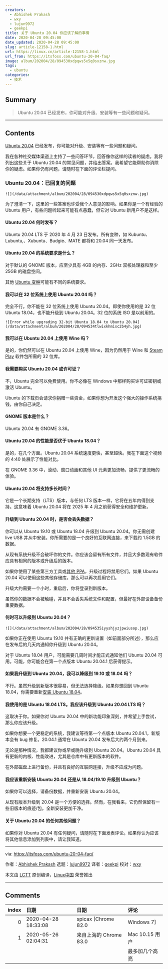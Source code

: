 ```yaml
---
creators:
  - Abhishek Prakash
  - wxy
  - lujun9972
  - geekpi
title: 关于 Ubuntu 20.04 你应该了解的事情
date: 2020-04-28 09:45:00
date_updated: 2020-04-28 09:45:00
slug: article-12158-1.html
url: https://linux.cn/article-12158-1.html
url_from: https://itsfoss.com/ubuntu-20-04-faq/
image: album/202004/28/094530xdpqws5x5q0sxznw.jpg
tags:
  - ubuntu
categories:
  - 技术
---
```


## Summary

> Ubuntu 20.04 已经发布，你可能对升级、安装等有一些问题和疑问。

***

<!-- more -->

## Contents

[Ubuntu 20.04](https://linux.cn/article-12142-1.html) 已经发布，你可能对升级、安装等有一些问题和疑问。

我在各种社交媒体渠道上主持了一些问答环节，回答像你这样的读者的疑虑。我将列出这些关于 Ubuntu 20.04 的常见问题，并给出答案。我希望它能帮助你消除你的疑虑。如果你仍有问题，请随时在下面的评论栏提问。

### Ubuntu 20.04：已回复的问题

`![](/data/attachment/album/202004/28/094530xdpqws5x5q0sxznw.jpg)`

为了澄清一下，这里的一些答案也许受我个人意见的影响。如果你是一个有经验的 Ubuntu 用户，有些问题听起来可能有点愚蠢，但它对 Ubuntu 新用户不是这样。

#### Ubuntu 20.04 何时发布？

Ubuntu 20.04 LTS 于 2020 年 4 月 23 日发布。所有变种，如 Kubuntu、Lubuntu,、Xubuntu、Budgie、MATE 都将和 20.04 同一天发布。

#### Ubuntu 20.04 的系统要求是什么？

对于默认的 GNOME 版本，应至少具有 4GB 的内存、2GHz 双核处理器和至少 25GB 的磁盘空间。

其他 [Ubuntu 变种](https://itsfoss.com/which-ubuntu-install/)可能有不同的系统要求。

#### 我可以在 32 位系统上使用 Ubuntu 20.04 吗？

完全不行。你不能在 32 位系统上使用 Ubuntu 20.04。即使你使用的是 32 位 Ubuntu 18.04，也不能升级到 Ubuntu 20.04。32 位的系统 ISO 是以前用的。

`![Error while upgrading 32-bit Ubuntu 18.04 to Ubuntu 20.04](/data/attachment/album/202004/28/094534tlwixkhmisc2b4yh.jpg)`

#### 我可以在 Ubuntu 20.04 上使用 Wine 吗？

是的，你仍然可以在 Ubuntu 20.04 上使用 Wine，因为仍然用于 Wine 和 [Steam Play](https://itsfoss.com/steam-play/) 软件包所需的 32 位库。

#### 我需要购买 Ubuntu 20.04 或许可证？

不，Ubuntu 完全可以免费使用。你不必像在 Windows 中那样购买许可证密钥或激活 Ubuntu。

Ubuntu 的下载页会请求你捐赠一些资金，如果你想为开发这个强大的操作系统捐钱，由你自己决定。

#### GNOME 版本是什么？

Ubuntu 20.04 有 GNOME 3.36。

#### Ubuntu 20.04 的性能是否优于 Ubuntu 18.04？

是的，在几个方面。Ubuntu 20.04 系统速度更快，甚至超快。我在下面这个视频的 4:40 处展示了性能对比。

在 GNOME 3.36 中，滚动、窗口动画和其他 UI 元素更加流畅，提供了更流畅的体验。

#### Ubuntu 20.04 将支持多长时间？

它是一个长期支持（LTS）版本，与任何 LTS 版本一样，它将在五年内得到支持。这意味着 Ubuntu 20.04 将在 2025 年 4 月之前获得安全和维护更新。

#### 升级到 Ubuntu 20.04 时，是否会丢失数据？

你可以从 Ubuntu 19.10 或 Ubuntu 18.04 升级到 Ubuntu 20.04。你无需创建 live USB 并从中安装。你所需要的是一个良好的互联网连接，来下载约 1.5GB 的数据。

从现有系统升级不会破坏你的文件。你应该会留有所有文件，并且大多数现有软件应具有相同的版本或升级后的版本。

如果你使用了某些第三方工具或[其他 PPA](https://itsfoss.com/ppa-guide/)，升级过程将禁用它们。如果 Ubuntu 20.04 可以使用这些其他存储库，那么可以再次启用它们。

升级大约需要一个小时，重启后，你将登录到新版本。

虽然你的数据不会被触碰，并且不会丢失系统文件和配置，但最好在外部设备备份重要数据。

#### 何时可以升级到 Ubuntu 20.04？

`![](/data/attachment/album/202004/28/094535iyyshjyzjpwiusop.jpg)`

如果你正在使用 Ubuntu 19.10 并有正确的更新设置（如前面部分所述），那么应在发布后的几天内通知你升级到 Ubuntu 20.04。

对于 Ubuntu 18.04 用户，可能需要几周时间才能正式通知他们 Ubuntu 20.04 可用。可能，你可能会在第一个点版本 Ubuntu 20.04.1 后获得提示。

#### 如果我升级到 Ubuntu 20.04，我可以降级到 19.10 或 18.04 吗？

不行。虽然升级到新版本很容易，但无法选择降级。如果你想回到 Ubuntu 18.04，你需要重新[安装 Ubuntu 18.04](https://itsfoss.com/install-ubuntu/)。

#### 我使用的是 Ubuntu 18.04 LTS。我应该升级到 Ubuntu 20.04 LTS 吗？

这取决于你。如果你对 Ubuntu 20.04 中的新功能印象深刻，并希望上手尝试，那么你应该升级。

如果你想要一个更稳定的系统，我建议等待第一个点版本 Ubuntu 20.04.1，新版本会有 bug 修复。20.04.1 通常在 Ubuntu 20.04 发布后大约两个月到来。

无论是那种情况，我都建议你或早或晚升级到 Ubuntu 20.04。Ubuntu 20.04 具有更新的内核、性能改进，尤其是仓库中有更新版本的软件。

在外部磁盘上进行备份，并且有良好的互联网连接，升级不应成为问题。

#### 我应该重新安装 Ubuntu 20.04 还是从 18.04/19.10 升级到 Ubuntu？

如果你可以选择，请备份数据，并重新安装 Ubuntu 20.04。

从现有版本升级到 20.04 是一个方便的选择。然而，在我看来，它仍然保留有一些旧版本的痕迹/包。全新安装更加干净。

#### 关于 Ubuntu 20.04 的任何其他问题？

如果你对 Ubuntu 20.04 有任何疑问，请随时在下面发表评论。如果你认为应该将其他信息添加到列表中，请让我知道。

---

via: <https://itsfoss.com/ubuntu-20-04-faq/>

作者：[Abhishek Prakash](https://itsfoss.com/author/abhishek/) 选题：[lujun9972](https://github.com/lujun9972) 译者：[geekpi](https://github.com/geekpi) 校对：[wxy](https://github.com/wxy)

本文由 [LCTT](https://github.com/LCTT/TranslateProject) 原创编译，[Linux中国](https://linux.cn/) 荣誉推出

***

## Comments

|   index | 日期                | 日期                                  | 评论                                                               |
|--------:|:--------------------|:--------------------------------------|:-------------------------------------------------------------------|
|       0 | 2020-04-28 18:33:08 | spicax [Chrome 82.0|Windows 7]        | 三天前就试用了20.04的server版，说实话，没有感受到有很大差异 |
|       1 | 2020-05-26 02:04:31 | 来自上海的 Chrome 83.0|Mac 10.15 用户 | 都用服务器版本了，能有好大变化啊<br />                      |
|         |                     |                                       | 最多加几个高亮                                                     |
